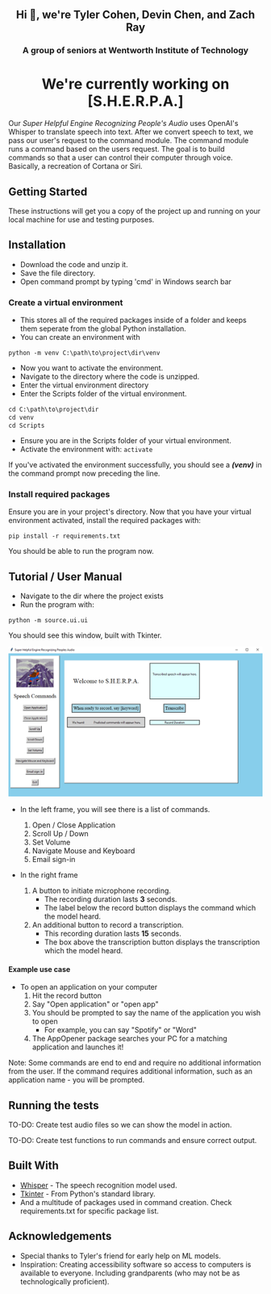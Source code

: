 <h2 align="center">Hi 👋, we're Tyler Cohen, Devin Chen, and Zach Ray</h2>
<h3 align="center">A group of seniors at Wentworth Institute of Technology</h3>

<h1 align="center">We're currently working on [S.H.E.R.P.A.]</h1>

Our *Super Helpful Engine Recognizing People's Audio* uses OpenAI's Whisper to translate speech into text. After we convert speech to text,
we pass our user's request to the command module. The command module runs a command based on the users request.
The goal is to build commands so that a user can control their computer through voice.
Basically, a recreation of Cortana or Siri.

## Getting Started
These instructions will get you a copy of the project up and running on your local machine for use and testing purposes.

## Installation
* Download the code and unzip it.  
* Save the file directory.  
* Open command prompt by typing 'cmd' in Windows search bar

### Create a virtual environment
* This stores all of the required packages inside of a folder and keeps them seperate from the global Python installation. 
* You can create an environment with
```
python -m venv C:\path\to\project\dir\venv
```

* Now you want to activate the environment.  
* Navigate to the directory where the code is unzipped.
* Enter the virtual environment directory
* Enter the Scripts folder of the virtual environment.
```
cd C:\path\to\project\dir
cd venv
cd Scripts
```
* Ensure you are in the Scripts folder of your virtual environment. 
* Activate the environment with: `activate`

If you've activated the environment successfully, you should see a __*(venv)*__ in the command prompt now preceding the line.

### Install required packages
Ensure you are in your project's directory.
Now that you have your virtual environment activated, install the required packages with: 
```
pip install -r requirements.txt
```
You should be able to run the program now.

## Tutorial / User Manual
* Navigate to the dir where the project exists
* Run the program with: 
```
python -m source.ui.ui
```

You should see this window, built with Tkinter.

![alt text](SherpaMainWindow.png "SHERPA Main Window")

* In the left frame, you will see there is a list of commands.
    1. Open / Close Application
    1. Scroll Up / Down
    1. Set Volume
    1. Navigate Mouse and Keyboard
    1. Email sign-in

* In the right frame
    1. A button to initiate microphone recording.
        * The recording duration lasts **3** seconds.
        * The label below the record button displays the command which the model heard.
    1. An additional button to record a transcription.
        * This recording duration lasts **15** seconds.
        * The box above the transcription button displays the transcription which the model heard.

#### Example use case
* To open an application on your computer
    1. Hit the record button
    1. Say "Open application" or "open app"
    1. You should be prompted to say the name of the application you wish to open
        * For example, you can say "Spotify" or "Word"
    1. The AppOpener package searches your PC for a matching application and launches it!

Note: Some commands are end to end and require no additional information from the user. If the command requires additional information, such as
an application name - you will be prompted.

## Running the tests
TO-DO: Create test audio files so we can show the model in action.

TO-DO: Create test functions to run commands and ensure correct output.

## Built With
* [Whisper](https://platform.openai.com/docs/introduction) - The speech recognition model used.
* [Tkinter](https://docs.python.org/3/library/tkinter.html#) - From Python's standard library.
* And a multitude of packages used in command creation. Check requirements.txt for specific package list.

## Acknowledgements
* Special thanks to Tyler's friend for early help on ML models.
* Inspiration: Creating accessibility software so access to computers is available to everyone. Including grandparents (who may not be as technologically proficient).